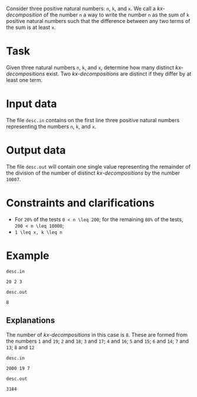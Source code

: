 
Consider three positive natural numbers: `n`, `k`, and `x`. We call a *kx-decomposition* of the number `n` a way to write the number `n` as the sum of `k` positive natural numbers such that the difference between any two terms of the sum is at least `x`.

# Task
Given three natural numbers `n`, `k`, and `x`, determine how many distinct *kx-decompositions* exist. Two *kx-decompositions* are distinct if they differ by at least one term.

# Input data
The file `desc.in` contains on the first line three positive natural numbers representing the numbers `n`, `k`, and `x`.
    
# Output data
The file `desc.out` will contain one single value representing the remainder of the division of the number of distinct *kx-decompositions* by the number `10007`.

# Constraints and clarifications
* For `20%` of the tests `0 < n \leq 200`; for the remaining `80%` of the tests, `200 < n \leq 10000`;
* `1 \leq x, k \leq n`

# Example
`desc.in`
```
20 2 3
```
`desc.out`
```
8
```

Explanations 
---

The number of *kx-decompositions* in this case is `8`. These are formed from the numbers `1` and `19`; `2` and `18`; `3` and `17`; `4` and `16`; `5` and `15`; `6` and `14`; `7` and `13`; `8` and `12`

`desc.in`
```
2000 19 7
```

`desc.out`
```
3184    
```
